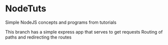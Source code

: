 # NodeTuts
Simple NodeJS concepts and programs from tutorials

This branch has a simple express app that serves to get requests
Routing of paths and redirecting the routes

